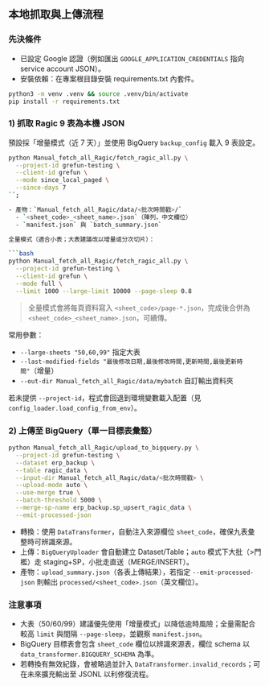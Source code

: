 ## 本地抓取與上傳流程

### 先決條件
- 已設定 Google 認證（例如匯出 `GOOGLE_APPLICATION_CREDENTIALS` 指向 service account JSON）。
- 安裝依賴：在專案根目錄安裝 requirements.txt 內套件。

```bash
python3 -m venv .venv && source .venv/bin/activate
pip install -r requirements.txt
```

### 1) 抓取 Ragic 9 表為本機 JSON

預設採「增量模式（近 7 天）」並使用 BigQuery `backup_config` 載入 9 表設定。

```bash
python Manual_fetch_all_Ragic/fetch_ragic_all.py \
  --project-id grefun-testing \
  --client-id grefun \
  --mode since_local_paged \
  --since-days 7
``;

- 產物：`Manual_fetch_all_Ragic/data/<批次時間戳>/`
  - `<sheet_code>_<sheet_name>.json`（陣列，中文欄位）
  - `manifest.json` 與 `batch_summary.json`

全量模式（適合小表；大表建議改以增量或分次切片）：

```bash
python Manual_fetch_all_Ragic/fetch_ragic_all.py \
  --project-id grefun-testing \
  --client-id grefun \
  --mode full \
  --limit 1000 --large-limit 10000 --page-sleep 0.8
```

> 全量模式會將每頁資料寫入 `<sheet_code>/page-*.json`，完成後合併為 `<sheet_code>_<sheet_name>.json`，可續傳。

常用參數：
- `--large-sheets "50,60,99"` 指定大表
- `--last-modified-fields "最後修改日期,最後修改時間,更新時間,最後更新時間"`（增量）
- `--out-dir Manual_fetch_all_Ragic/data/mybatch` 自訂輸出資料夾

若未提供 `--project-id`，程式會回退到環境變數載入配置（見 `config_loader.load_config_from_env`）。

### 2) 上傳至 BigQuery（單一目標表彙整）

```bash
python Manual_fetch_all_Ragic/upload_to_bigquery.py \
  --project-id grefun-testing \
  --dataset erp_backup \
  --table ragic_data \
  --input-dir Manual_fetch_all_Ragic/data/<批次時間戳> \
  --upload-mode auto \
  --use-merge true \
  --batch-threshold 5000 \
  --merge-sp-name erp_backup.sp_upsert_ragic_data \
  --emit-processed-json
```

- 轉換：使用 `DataTransformer`，自動注入來源欄位 `sheet_code`，確保九表彙整時可辨識來源。
- 上傳：`BigQueryUploader` 會自動建立 Dataset/Table；`auto` 模式下大批（>門檻）走 staging+SP，小批走直送（MERGE/INSERT）。
- 產物：`upload_summary.json`（各表上傳結果），若指定 `--emit-processed-json` 則輸出 `processed/<sheet_code>.json`（英文欄位）。

### 注意事項
- 大表（50/60/99）建議優先使用「增量模式」以降低逾時風險；全量需配合較高 `limit` 與間隔 `--page-sleep`，並觀察 `manifest.json`。
- BigQuery 目標表會包含 `sheet_code` 欄位以辨識來源表，欄位 schema 以 `data_transformer.BIGQUERY_SCHEMA` 為準。
- 若轉換有無效紀錄，會被略過並計入 `DataTransformer.invalid_records`；可在未來擴充輸出至 JSONL 以利修復流程。


